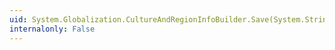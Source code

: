 ```yaml
---
uid: System.Globalization.CultureAndRegionInfoBuilder.Save(System.String)
internalonly: False
---
```

